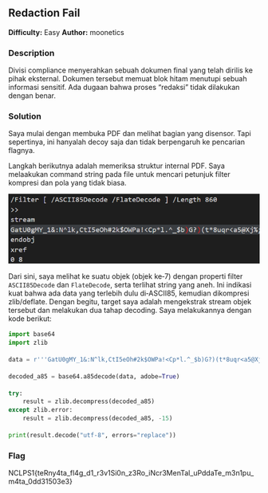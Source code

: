## Redaction Fail

**Difficulty:** Easy
**Author:** moonetics

### Description

Divisi compliance menyerahkan sebuah dokumen final yang telah dirilis ke pihak eksternal. Dokumen tersebut memuat blok hitam menutupi sebuah informasi sensitif. Ada dugaan bahwa proses “redaksi” tidak dilakukan dengan benar.

### Solution

Saya mulai dengan membuka PDF dan melihat bagian yang disensor. Tapi sepertinya, ini hanyalah decoy saja dan tidak berpengaruh ke pencarian flagnya.

Langkah berikutnya adalah memeriksa struktur internal PDF. Saya melaakukan command string pada file untuk mencari petunjuk filter kompresi dan pola yang tidak biasa.

![alt text](image.png)

Dari sini, saya melihat ke suatu objek (objek ke‑7) dengan properti filter `ASCII85Decode` dan `FlateDecode`, serta terlihat string yang aneh. Ini indikasi kuat bahwa ada data yang terlebih dulu di‑ASCII85, kemudian dikompresi zlib/deflate. Dengan begitu, target saya adalah mengekstrak stream objek tersebut dan melakukan dua tahap decoding. Saya melakukannya dengan kode berikut:

```python
import base64
import zlib

data = r'''GatU0gMY_1&:N^lk,CtI5eOh#2k$OWPa!<Cp*l.^_$b)G?)(t*8uqr<a5@Xj%;hgHamt.,R56YB^nDk)?De.g4bp?S%%%EM#0cQ3^i/.oGC#)No8\RHL"MH4ELau*#7S6VN.BSQa.^gT@"/OoHZ9.bpT2c!#p0@54BHJYi\7H7W%Anj/ok55j]ii/IfOrG?sbb_N71SrSASPpJ?'j.*"N9502OZ5.ec`5\i@01DHNpeoP:J0laXd!P;mR6@D>`)J_fB)R\QJ#Z06fR_aH&X;"qgl:%U2,Xj5Q?IpLu)c=B[Ont<*=)@PcG(`2fO>9jpTA()C;gCYh>>]9XE^uR@E&jm@'m/S^*V+3iY,P)YEL+bl+V)_XK'X@ZF+pqL>Ib)s@iEB4!6dkGE#i0$%j"T>*c,5?B05CHje8pM2335EZ_L*Y<]e'AQ7[?MI>X:iO+#&&;JsYO42`-r6G?Du[g.Ig@'\7/g=<Lki[3Um'P=l(3.[0R-TRS,->"uN$rZD&NR'_HWGK3Ef?pe'_-<J&b&!_f?gFB+Ib`mKXEq>aJ_PkufQag`OA3C3@3C`'r;k?encni(oVA1\Mh0>O.!qca:AbjZ8_]X65GVF"\BQ+qMEL?(f5o9WoBp_FA@A'id#^8eVo:+-\ICE[e2nm7Q<qu8CA#]"LCa'mjIe1Qj.Ygs_I1huYO]J5.6S;9uBst*@<MQ'8o2spq_Y\=sI+Y@SlM!;M8SRnWU<G,61t=%kapdm=mS)KtS5r`Z/mq7LQpX`El+QJ7,?Ze1<W#r;73UimjCsO*4WOOHX`rZ>mU![%N:$BF7`*5C;$u3*E[K`tP(aT+\GRhRQ'H+c\$MKmMY9UBSY&f5[0Z~>'''

decoded_a85 = base64.a85decode(data, adobe=True)

try:
    result = zlib.decompress(decoded_a85)
except zlib.error:
    result = zlib.decompress(decoded_a85, -15)

print(result.decode("utf-8", errors="replace"))
```

### Flag

NCLPS1{teRny4ta_fl4g_d1_r3v1Si0n_z3Ro_iNcr3MenTal_uPddaTe_m3n1pu_m4ta_0dd31503e3}
